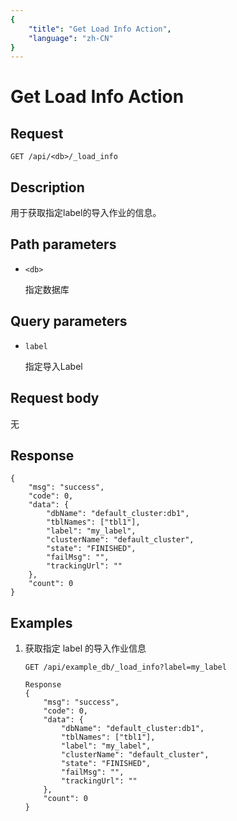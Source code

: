 ```yaml
---
{
    "title": "Get Load Info Action",
    "language": "zh-CN"
}
---
```


# Get Load Info Action

## Request

`GET /api/<db>/_load_info`

## Description

用于获取指定label的导入作业的信息。
    
## Path parameters

* `<db>`

    指定数据库

## Query parameters

* `label`

    指定导入Label

## Request body

无

## Response

```
{
	"msg": "success",
	"code": 0,
	"data": {
		"dbName": "default_cluster:db1",
		"tblNames": ["tbl1"],
		"label": "my_label",
		"clusterName": "default_cluster",
		"state": "FINISHED",
		"failMsg": "",
		"trackingUrl": ""
	},
	"count": 0
}
```
    
## Examples

1. 获取指定 label 的导入作业信息

    ```
    GET /api/example_db/_load_info?label=my_label
    
    Response
    {
    	"msg": "success",
    	"code": 0,
    	"data": {
    		"dbName": "default_cluster:db1",
    		"tblNames": ["tbl1"],
    		"label": "my_label",
    		"clusterName": "default_cluster",
    		"state": "FINISHED",
    		"failMsg": "",
    		"trackingUrl": ""
    	},
    	"count": 0
    }
    ```
